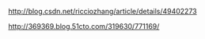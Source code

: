 http://blog.csdn.net/ricciozhang/article/details/49402273

http://369369.blog.51cto.com/319630/771169/



